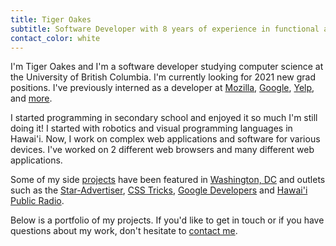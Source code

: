 ```yaml
---
title: Tiger Oakes
subtitle: Software Developer with 8 years of experience in functional and object-oriented programming.
contact_color: white
---
```


I'm Tiger Oakes and I'm a software developer studying computer science at
the University of British Columbia.
I'm currently looking for 2021 new grad positions.
I've previously interned as a developer at [Mozilla](/projects/mozilla),
[Google](/projects/google), [Yelp](/projects/yelp), and [more](/resume).

I started programming in secondary school and enjoyed it so much
I'm still doing it! I started with robotics and visual programming
languages in Hawai'i. Now, I work on complex web applications and
software for various devices. I've worked on 2 different web browsers and
many different web applications.

Some of my side [projects](/projects/) have been featured in
[Washington, DC](https://gabbard.house.gov/news/press-releases/rep-tulsi-gabbard-presents-congressional-awards-young-leaders-hawai-i-s-second)
and outlets such as the [Star-Advertiser](/featured-in/star-advertiser),
[CSS Tricks](https://css-tricks.com/maskable-icons-android-adaptive-icons-for-your-pwa/),
[Google Developers](https://developers.google.com/web/updates/2019/12/nic79#maskable-icons)
and [Hawai'i Public Radio](http://www.bytemarkscafe.org/2015/04/29/episode-348-sounding-rockets-apr-29-2015/).

Below is a portfolio of my projects. If you'd like to get in touch or if you
have questions about my work, don't hesitate to [contact me](/contact/).
